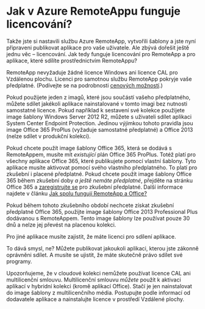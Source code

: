 <properties
    pageTitle="Licencování Azure RemoteAppu | Microsoft Azure"
    description="Přečtěte si, jak funguje licencování v Azure RemoteAppu."
    services="remoteapp"
    documentationCenter=""
    authors="lizap"
    manager="mbaldwin" />

<tags
    ms.service="remoteapp"
    ms.workload="compute"
    ms.tgt_pltfrm="na"
    ms.devlang="na"
    ms.topic="get-started-article"
    ms.date="05/18/2016"
    ms.author="elizapo" />


# Jak v Azure RemoteAppu funguje licencování?


Takže jste si nastavili službu Azure RemoteApp, vytvořili šablony a jste nyní připraveni publikovat aplikace pro vaše uživatele. Ale zbývá dořešit ještě jednu věc – licencování. Jak tedy funguje licencování pro RemoteApp a pro aplikace, které sdílíte prostřednictvím RemoteAppu?

RemoteApp nevyžaduje žádné licence Windows ani licence CAL pro Vzdálenou plochu. Licenci pro samotnou službu RemoteApp pokryje vaše předplatné. (Podívejte se na podrobnosti [cenových možností](https://azure.microsoft.com/pricing/details/remoteapp).)

Pokud použijete jeden z imagů, které jsou součástí vašeho předplatného, můžete sdílet jakékoli aplikace nainstalované v tomto imagi bez nutnosti samostatné licence. Pokud například k sestavení své kolekce použijete image šablony Windows Server 2012 R2, můžete s uživateli sdílet aplikaci System Center Endpoint Protection. Jedinou výjimkou tohoto pravidla jsou image Office 365 ProPlus (vyžaduje samostatné předplatné) a Office 2013 (nelze sdílet v produkční kolekci).

Pokud chcete použít image šablony Office 365, která se dodává s RemoteAppem, musíte mít *existující* plán Office 365 ProPlus. Totéž platí pro všechny aplikace Office 365, které publikujete pomocí vlastní šablony. Tyto aplikace musíte aktivovat pomocí svého vlastního předplatného. To platí pro zkušební i placené předplatné. Pokud chcete použít image šablony Office 365 během zkušební doby *a ještě nemáte předplatné*, přejděte na stránku Office 365 a [zaregistrujte se](https://go.microsoft.com/fwlink/p/?LinkID=403802) pro zkušební předplatné. Další informace najdete v článku [Jak spolu fungují RemoteApp a Office?](remoteapp-o365.md)

Pokud během tohoto zkušebního období nechcete získat zkušební předplatné Office 365, použijte image šablony Office 2013 Professional Plus dodávanou s RemoteAppem. Tento image šablony lze používat pouze 30 dnů a nelze jej převést na placenou kolekci.

Pro jiné aplikace musíte zajistit, že máte licenci pro sdílení aplikace.

To dává smysl, ne? Můžete publikovat jakoukoli aplikaci, kterou jste zákonně oprávněni sdílet. A musíte se ujistit, že máte skutečně právo sdílet své programy.

Upozorňujeme, že v cloudové kolekci nemůžete používat licence CAL ani multilicenční smlouvu. Multilicenční smlouvu *můžete* použít k aktivaci aplikací v hybridní kolekci (kromě aplikací Office). Stačí je jen nainstalovat do image šablony z multilicenčního média. Postupujte podle informací od dodavatele aplikace a nainstalujte licence v prostředí Vzdálené plochy.



<!--HONumber=Jun16_HO2-->


